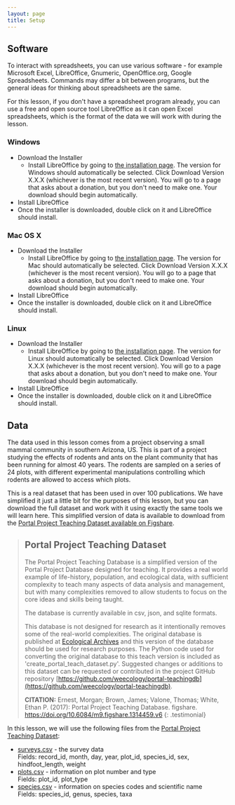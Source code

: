 ```yaml
---
layout: page
title: Setup
---
```

## Software

To interact with spreadsheets, you can use various software - for example Microsoft Excel, 
LibreOffice, Gnumeric, OpenOffice.org, Google Spreadsheets. Commands may differ a bit between programs, 
but the general ideas for thinking about spreadsheets are the same.

For this lesson, if you don't have a spreadsheet program already, you can use a free and open source tool LibreOffice 
as it can open Excel spreadsheets, which is the format of the data we will work with during the lesson. 
 
### Windows

- Download the Installer 
  - Install LibreOffice by going to [the installation page](https://www.libreoffice.org/download/libreoffice-fresh/). The version for Windows should automatically be selected. Click Download Version X.X.X (whichever is the most recent version). You will go to a page that asks about a donation, but you don't need to make one. Your download should begin automatically.
- Install LibreOffice 
- Once the installer is downloaded, double click on it and LibreOffice should install.

### Mac OS X

- Download the Installer 
  - Install LibreOffice by going to [the installation page](https://www.libreoffice.org/download/libreoffice-fresh/). The version for Mac should automatically be selected. Click Download Version X.X.X (whichever is the most recent version). You will go to a page that asks about a donation, but you don't need to make one. Your download should begin automatically.
- Install LibreOffice 
- Once the installer is downloaded, double click on it and LibreOffice should install.

### Linux

- Download the Installer 
  - Install LibreOffice by going to [the installation page](https://www.libreoffice.org/download/libreoffice-fresh/). The version for Linux should automatically be selected. Click Download Version X.X.X (whichever is the most recent version). You will go to a page that asks about a donation, but you don't need to make one. Your download should begin automatically.
- Install LibreOffice 
- Once the installer is downloaded, double click on it and LibreOffice should install.

## Data  
The data used in this lesson comes from a project observing a small mammal community in southern 
Arizona, US. This is part of a project studying the effects of rodents and ants on the plant 
community that has been running for almost 40 years. The rodents are sampled on a series of 24 plots, 
with different experimental manipulations controlling which rodents are allowed to access which plots.
 
This is a real dataset that has been used in over 100 publications. We have simplified it just a 
little bit for the purposes of this lesson, but you can download the full dataset and work with it using exactly the same tools we will learn here. This simplified version of data is available to download 
from the [Portal Project Teaching Dataset available on Figshare](http://figshare.com/articles/Portal_Project_Teaching_Database/1314459).
 
> ## Portal Project Teaching Dataset
> The Portal Project Teaching Database is a simplified version of the Portal Project Database designed for teaching. It provides a real world example of life-history, population, and ecological data, with sufficient complexity to teach many aspects of data analysis and management, but with many complexities removed to allow students to focus on the core ideas and skills being taught.
> 
> The database is currently available in csv, json, and sqlite formats.
> 
> This database is not designed for research as it intentionally removes some of the real-world complexities. The original database is published at [Ecological Archives](http://esapubs.org/archive/ecol/E090/118/) and this version of the database should be used for research purposes. The Python code used for converting the original database to this teach version is included as 'create_portal_teach_dataset.py'. Suggested changes or additions to this dataset can be requested or contributed in the project GitHub repository [https://github.com/weecology/portal-teachingdb](https://github.com/weecology/portal-teachingdb).
>
> **CITATION:** Ernest, Morgan; Brown, James; Valone, Thomas; White, Ethan P. (2017): Portal Project Teaching Database. figshare. https://doi.org/10.6084/m9.figshare.1314459.v6
{: .testimonial}

In this lesson, we will use the following files from the [Portal Project Teaching Dataset](http://figshare.com/articles/Portal_Project_Teaching_Database/1314459):

- [surveys.csv](https://ndownloader.figshare.com/files/2292172) - the survey data  
Fields: record_id, month, day, year, plot_id, species_id, sex, hindfoot_length, weight
- [plots.csv](https://ndownloader.figshare.com/files/3299474) - information on plot number and type  
Fields: plot_id, plot_type
- [species.csv](https://ndownloader.figshare.com/files/3299483) - information on species codes and scientific name  
Fields: species_id, genus, species, taxa
